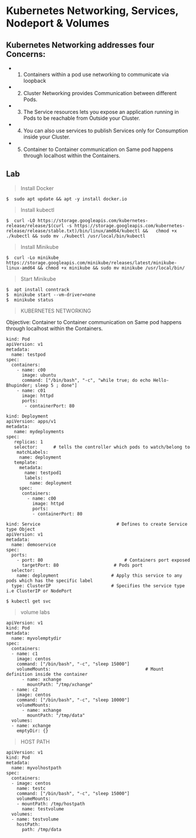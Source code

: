 # Kubernetes Networking, Services, Nodeport & Volumes

## Kubernetes Networking addresses four Concerns:

- 1. Containers within a pod use networking to communicate via loopback
- 2. Cluster Networking provides Communication between different Pods.
- 3. The Service resources lets you expose an application running in Pods to be reachable from Outside your Cluster.
- 4. You can also use services to publish Services only for Consumption inside your Cluster.
- 5. Container to Container communication on Same pod happens through localhost within the Containers.


## Lab

> Install Docker
```
$  sudo apt update && apt -y install docker.io
```

> Install kubectl
```
$  curl -LO https://storage.googleapis.com/kubernetes-release/release/$(curl -s https://storage.googleapis.com/kubernetes-release/release/stable.txt)/bin/linux/amd64/kubectl &&   chmod +x ./kubectl && sudo mv ./kubectl /usr/local/bin/kubectl
```

> Install Minikube
```
$  curl -Lo minikube https://storage.googleapis.com/minikube/releases/latest/minikube-linux-amd64 && chmod +x minikube && sudo mv minikube /usr/local/bin/
```

> Start Minikube
```
$  apt install conntrack
$  minikube start --vm-driver=none
$  minikube status
```

> KUBERNETES NETWORKING

Objective: Container to Container communication on Same pod happens through localhost within the Containers.

```
kind: Pod
apiVersion: v1
metadata:
  name: testpod
spec:
  containers:
    - name: c00
      image: ubuntu
      command: ["/bin/bash", "-c", "while true; do echo Hello-Bhupinder; sleep 5 ; done"]
    - name: c01
      image: httpd
      ports:
       - containerPort: 80
```

```
kind: Deployment
apiVersion: apps/v1
metadata:
   name: mydeployments
spec:
   replicas: 1
   selector:      # tells the controller which pods to watch/belong to
    matchLabels:
     name: deployment
   template:
     metadata:
       name: testpod1
       labels:
         name: deployment
     spec:
      containers:
        - name: c00
          image: httpd
          ports:
          - containerPort: 80
```

```
kind: Service                             # Defines to create Service type Object
apiVersion: v1
metadata:
  name: demoservice
spec:
  ports:
    - port: 80                               # Containers port exposed
      targetPort: 80                     # Pods port
  selector:
    name: deployment                    # Apply this service to any pods which has the specific label
  type: ClusterIP                       # Specifies the service type i.e ClusterIP or NodePort

$ kubectl get svc
```

> volume labs

```
apiVersion: v1
kind: Pod
metadata:
  name: myvolemptydir
spec:
  containers:
  - name: c1
    image: centos
    command: ["/bin/bash", "-c", "sleep 15000"]
    volumeMounts:                                    # Mount definition inside the container
      - name: xchange
        mountPath: "/tmp/xchange"          
  - name: c2
    image: centos
    command: ["/bin/bash", "-c", "sleep 10000"]
    volumeMounts:
      - name: xchange
        mountPath: "/tmp/data"
  volumes:                                                   
  - name: xchange
    emptyDir: {}
```

> HOST PATH

```
apiVersion: v1
kind: Pod
metadata:
  name: myvolhostpath
spec:
  containers:
  - image: centos
    name: testc
    command: ["/bin/bash", "-c", "sleep 15000"]
    volumeMounts:
    - mountPath: /tmp/hostpath
      name: testvolume
  volumes:
  - name: testvolume
    hostPath:
      path: /tmp/data 
```
